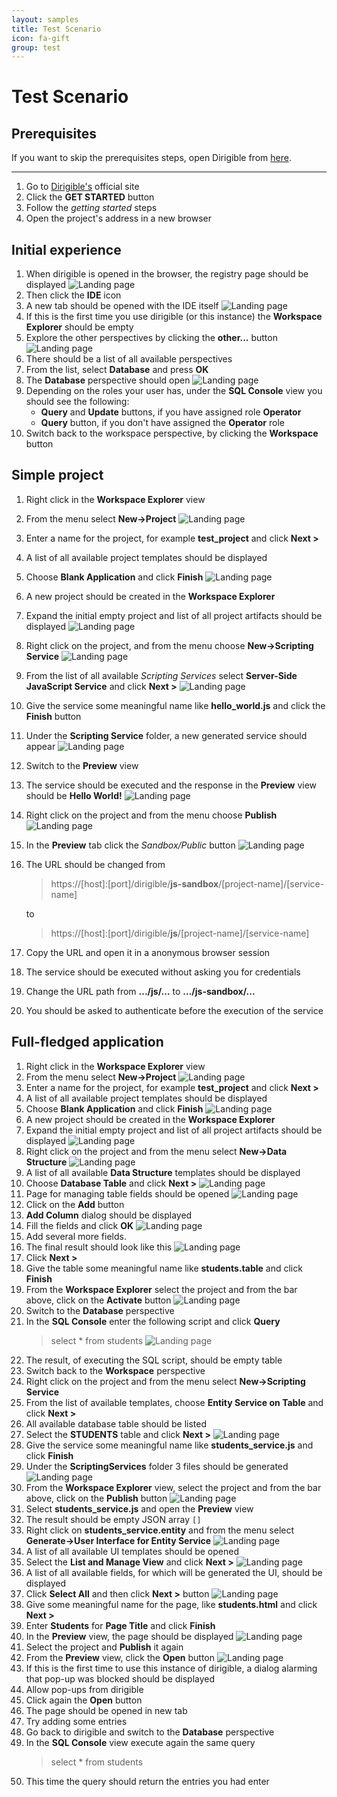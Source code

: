```yaml
---
layout: samples
title: Test Scenario
icon: fa-gift
group: test
---
```


Test Scenario
===

## Prerequisites ##

If you want to skip the prerequisites steps, open Dirigible from [here](http://trial.dirigible.io).

---


1. Go to [Dirigible's](http://www.dirigible.io/) official site
2. Click the **GET STARTED** button
3. Follow the *getting started* steps
4. Open the project's address in a new browser

## Initial experience ##

1. When dirigible is opened in the browser, the registry page should be displayed
	![Landing page](images/test_scenario/1.png)
2. Then click the **IDE** icon
3. A new tab should be opened with the IDE itself
	![Landing page](images/test_scenario/2.png)
4. If this is the first time you use dirigible (or this instance) the **Workspace Explorer** should be empty
5. Explore the other perspectives by clicking the **other...** button
	![Landing page](images/test_scenario/3.png)
6. There should be a list of all available perspectives
7. From the list, select **Database** and press **OK**
8. The **Database** perspective should open
	![Landing page](images/test_scenario/4.png)
9. Depending on the roles your user has, under the **SQL Console** view you should see the following:
	* **Query** and **Update** buttons, if you have assigned role **Operator**
	* **Query** button, if you don't have assigned the **Operator** role
10. Switch back to the workspace perspective, by clicking the **Workspace** button

## Simple project ##

1. Right click in the **Workspace Explorer** view
2. From the menu select **New->Project**
	![Landing page](images/test_scenario/5.png)
3. Enter a name for the project, for example **test_project** and click **Next >**
4. A list of all available project templates should be displayed
5. Choose **Blank Application** and click **Finish**
	![Landing page](images/test_scenario/6.png)
6. A new project should be created in the **Workspace Explorer**
7. Expand the initial empty project and list of all project artifacts should be displayed
	![Landing page](images/test_scenario/7.png)
8. Right click on the project, and from the menu choose **New->Scripting Service** 
	![Landing page](images/test_scenario/8.png)
9. From the list of all available *Scripting Services* select **Server-Side JavaScript Service** and click **Next >**
	![Landing page](images/test_scenario/9.png)
10. Give the service some meaningful name like **hello_world.js** and click the **Finish** button
11. Under the **Scripting Service** folder, a new generated service should appear
	![Landing page](images/test_scenario/10.png)
12. Switch to the **Preview** view
13. The service should be executed and the response in the **Preview** view should be **Hello World!**
	![Landing page](images/test_scenario/11.png)
14. Right click on the project and from the menu choose **Publish**
	![Landing page](images/test_scenario/12.png)
15. In the **Preview** tab click the *Sandbox/Public* button
	![Landing page](images/test_scenario/13.png)
16. The URL should be changed from 

	> https://[host]:[port]/dirigible/**js-sandbox**/[project-name]/[service-name]

 	to 

	> https://[host]:[port]/dirigible/**js**/[project-name]/[service-name]

17. Copy the URL and open it in a anonymous browser session
18. The service should be executed without asking you for credentials
19. Change the URL path from **.../js/...** to **.../js-sandbox/...**
20. You should be asked to authenticate before the execution of the service

## Full-fledged application ##

1. Right click in the **Workspace Explorer** view
2. From the menu select **New->Project**
	![Landing page](images/test_scenario/5.png)
3. Enter a name for the project, for example **test_project** and click **Next >**
4. A list of all available project templates should be displayed
5. Choose **Blank Application** and click **Finish**
	![Landing page](images/test_scenario/6.png)
6. A new project should be created in the **Workspace Explorer**
7. Expand the initial empty project and list of all project artifacts should be displayed
	![Landing page](images/test_scenario/7.png)
8. Right click on the project and from the menu select **New->Data Structure**
	![Landing page](images/test_scenario/14.png)
9. A list of all available **Data Structure** templates should be displayed
10. Choose **Database Table** and click **Next >**
	![Landing page](images/test_scenario/15.png)
11. Page for managing table fields should be opened
	![Landing page](images/test_scenario/16.png)
12. Click on the **Add** button
13. **Add Column** dialog should be displayed
14. Fill the fields and click **OK** 
	![Landing page](images/test_scenario/17.png)
15. Add several more fields.
16. The final result should look like this
	![Landing page](images/test_scenario/18.png)
17. Click **Next >**
18. Give the table some meaningful name like **students.table** and click **Finish**
19. From the **Workspace Explorer** select the project and from the bar above, click on the **Activate** button
	![Landing page](images/test_scenario/19.png)
20. Switch to the **Database** perspective
21. In the **SQL Console** enter the following script and click **Query**
	> select * from students
	![Landing page](images/test_scenario/20.png)
22. The result, of executing the SQL script, should be empty table
23. Switch back to the **Workspace** perspective
24. Right click on the project and from the menu select **New->Scripting Service**
25. From the list of available templates, choose **Entity Service on Table** and click **Next >**
26. All available database table should be listed
27. Select the **STUDENTS** table and click **Next >**
	![Landing page](images/test_scenario/21.png)
28. Give the service some meaningful name like **students_service.js** and click **Finish**
29. Under the **ScriptingServices** folder 3 files should be generated
	![Landing page](images/test_scenario/22.png)
30. From the **Workspace Explorer** view, select the project and from the bar above, click on the **Publish** button
	![Landing page](images/test_scenario/23.png)
31. Select **students_service.js** and open the **Preview** view
32. The result should be empty JSON array `[]`
33. Right click on **students_service.entity** and from the menu select **Generate->User Interface for Entity Service**
	![Landing page](images/test_scenario/24.png)
34. A list of all available UI templates should be opened
35. Select the **List and Manage View** and click **Next >**
	![Landing page](images/test_scenario/25.png)
36. A list of all available fields, for which will be generated the UI, should be displayed
37. Click **Select All** and then click **Next >** button
	![Landing page](images/test_scenario/26.png)
38. Give some meaningful name for the page, like **students.html** and click **Next >**
39. Enter **Students** for **Page Title** and click **Finish**
40. In the **Preview** view, the page should be displayed
	![Landing page](images/test_scenario/27.png)
41. Select the project and **Publish** it again
42. From the **Preview** view, click the **Open** button
	![Landing page](images/test_scenario/28.png)
43. If this is the first time to use this instance of dirigible, a dialog alarming that pop-up was blocked should be displayed
44. Allow pop-ups from dirigible
45. Click again the **Open** button
46. The page should be opened in new tab
47. Try adding some entries
48. Go back to dirigible and switch to the **Database** perspective
49. In the **SQL Console** view execute again the same query
	> select * from students
50. This time the query should return the entries you had enter


